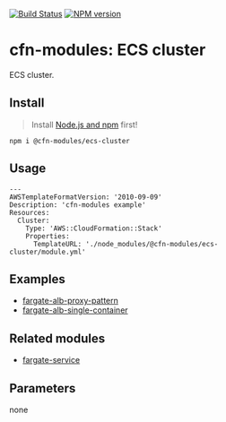 [![Build Status](https://travis-ci.org/cfn-modules/ecs-cluster.svg?branch=master)](https://travis-ci.org/cfn-modules/ecs-cluster)
[![NPM version](https://img.shields.io/npm/v/@cfn-modules/ecs-cluster.svg)](https://www.npmjs.com/package/@cfn-modules/ecs-cluster)

# cfn-modules: ECS cluster

ECS cluster.

## Install

> Install [Node.js and npm](https://nodejs.org/) first!

```
npm i @cfn-modules/ecs-cluster
```

## Usage

```
---
AWSTemplateFormatVersion: '2010-09-09'
Description: 'cfn-modules example'
Resources:
  Cluster:
    Type: 'AWS::CloudFormation::Stack'
    Properties:
      TemplateURL: './node_modules/@cfn-modules/ecs-cluster/module.yml'
```

## Examples

* [fargate-alb-proxy-pattern](https://github.com/cfn-modules/docs/tree/master/examples/fargate-alb-proxy-pattern)
* [fargate-alb-single-container](https://github.com/cfn-modules/docs/tree/master/examples/fargate-alb-single-container)

## Related modules

* [fargate-service](https://github.com/cfn-modules/fargate-service)

## Parameters

none
